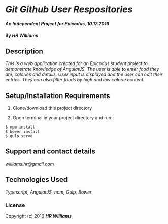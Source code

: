 # _Git Github User Respositories_

#### _An Independent Project for Epicodus, 10.17.2016_

#### By _**HR Williams**_

## Description

_This is a web application created for an Epicodus student project to demonstrate knowledge of AngularJS. The user is able to enter food they ate, calories and details. User input is displayed and the user can edit their entries. They can also filter foods by high and low calorie content._

## Setup/Installation Requirements

1. Clone/download this project directory

4. Open terminal in your project directory and run :
```
$ npm install
$ bower install
$ gulp serve
```

## Support and contact details

_williams.hr@gmail.com_

## Technologies Used

_Typescript, AngularJS, npm, Gulp, Bower_

### License

Copyright (c) 2016 **_HR Williams_**
